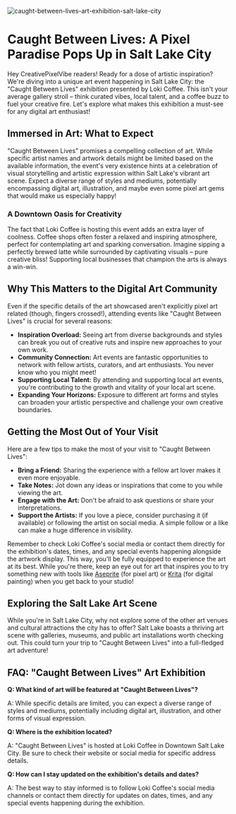 ![caught-between-lives-art-exhibition-salt-lake-city](https://images.pexels.com/photos/2362392/pexels-photo-2362392.jpeg?auto=compress&cs=tinysrgb&fit=crop&h=627&w=1200)

# Caught Between Lives: A Pixel Paradise Pops Up in Salt Lake City

Hey CreativePixelVibe readers! Ready for a dose of artistic inspiration? We're diving into a unique art event happening in Salt Lake City: the "Caught Between Lives" exhibition presented by Loki Coffee. This isn't your average gallery stroll – think curated vibes, local talent, and a coffee buzz to fuel your creative fire. Let's explore what makes this exhibition a must-see for any digital art enthusiast!

## Immersed in Art: What to Expect

"Caught Between Lives" promises a compelling collection of art. While specific artist names and artwork details might be limited based on the available information, the event's very existence hints at a celebration of visual storytelling and artistic expression within Salt Lake's vibrant art scene. Expect a diverse range of styles and mediums, potentially encompassing digital art, illustration, and maybe even some pixel art gems that would make us especially happy!

### A Downtown Oasis for Creativity

The fact that Loki Coffee is hosting this event adds an extra layer of coolness. Coffee shops often foster a relaxed and inspiring atmosphere, perfect for contemplating art and sparking conversation. Imagine sipping a perfectly brewed latte while surrounded by captivating visuals – pure creative bliss! Supporting local businesses that champion the arts is always a win-win.

## Why This Matters to the Digital Art Community

Even if the specific details of the art showcased aren't explicitly pixel art related (though, fingers crossed!), attending events like "Caught Between Lives" is crucial for several reasons:

*   **Inspiration Overload:** Seeing art from diverse backgrounds and styles can break you out of creative ruts and inspire new approaches to your own work.
*   **Community Connection:** Art events are fantastic opportunities to network with fellow artists, curators, and art enthusiasts. You never know who you might meet!
*   **Supporting Local Talent:** By attending and supporting local art events, you're contributing to the growth and vitality of your local art scene.
*   **Expanding Your Horizons:** Exposure to different art forms and styles can broaden your artistic perspective and challenge your own creative boundaries.

## Getting the Most Out of Your Visit

Here are a few tips to make the most of your visit to "Caught Between Lives":

*   **Bring a Friend:** Sharing the experience with a fellow art lover makes it even more enjoyable.
*   **Take Notes:** Jot down any ideas or inspirations that come to you while viewing the art.
*   **Engage with the Art:** Don't be afraid to ask questions or share your interpretations.
*   **Support the Artists:** If you love a piece, consider purchasing it (if available) or following the artist on social media. A simple follow or a like can make a huge difference in visibility.

Remember to check Loki Coffee's social media or contact them directly for the exhibition's dates, times, and any special events happening alongside the artwork display. This way, you'll be fully equipped to experience the art at its best. While you're there, keep an eye out for art that inspires you to try something new with tools like [Aseprite](https://www.aseprite.org/) (for pixel art) or [Krita](https://krita.org/en/) (for digital painting) when you get back to your studio!

## Exploring the Salt Lake Art Scene

While you're in Salt Lake City, why not explore some of the other art venues and cultural attractions the city has to offer? Salt Lake boasts a thriving art scene with galleries, museums, and public art installations worth checking out. This could turn your trip to "Caught Between Lives" into a full-fledged art adventure!

## FAQ: "Caught Between Lives" Art Exhibition

**Q: What kind of art will be featured at "Caught Between Lives"?**

A: While specific details are limited, you can expect a diverse range of styles and mediums, potentially including digital art, illustration, and other forms of visual expression.

**Q: Where is the exhibition located?**

A: "Caught Between Lives" is hosted at Loki Coffee in Downtown Salt Lake City. Be sure to check their website or social media for specific address details.

**Q: How can I stay updated on the exhibition's details and dates?**

A: The best way to stay informed is to follow Loki Coffee's social media channels or contact them directly for updates on dates, times, and any special events happening during the exhibition.
